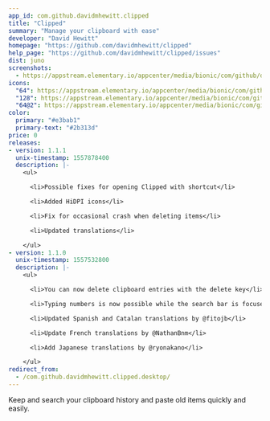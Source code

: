 ```yaml
---
app_id: com.github.davidmhewitt.clipped
title: "Clipped"
summary: "Manage your clipboard with ease"
developer: "David Hewitt"
homepage: "https://github.com/davidmhewitt/clipped"
help_page: "https://github.com/davidmhewitt/clipped/issues"
dist: juno
screenshots:
  - https://appstream.elementary.io/appcenter/media/bionic/com/github/davidmhewitt.clipped/1C8712DE837295E9F26275CD24BD99E6/screenshots/image-1_orig.png
icons:
  "64": https://appstream.elementary.io/appcenter/media/bionic/com/github/davidmhewitt.clipped/1C8712DE837295E9F26275CD24BD99E6/icons/64x64/com.github.davidmhewitt.clipped_com.github.davidmhewitt.clipped.png
  "128": https://appstream.elementary.io/appcenter/media/bionic/com/github/davidmhewitt.clipped/1C8712DE837295E9F26275CD24BD99E6/icons/128x128/com.github.davidmhewitt.clipped_com.github.davidmhewitt.clipped.png
  "64@2": https://appstream.elementary.io/appcenter/media/bionic/com/github/davidmhewitt.clipped/1C8712DE837295E9F26275CD24BD99E6/icons/64x64@2/com.github.davidmhewitt.clipped_com.github.davidmhewitt.clipped.png
color:
  primary: "#e3bab1"
  primary-text: "#2b313d"
price: 0
releases:
- version: 1.1.1
  unix-timestamp: 1557878400
  description: |-
    <ul>

      <li>Possible fixes for opening Clipped with shortcut</li>

      <li>Added HiDPI icons</li>

      <li>Fix for occasional crash when deleting items</li>

      <li>Updated translations</li>

    </ul>
- version: 1.1.0
  unix-timestamp: 1557532800
  description: |-
    <ul>

      <li>You can now delete clipboard entries with the delete key</li>

      <li>Typing numbers is now possible while the search bar is focused</li>

      <li>Updated Spanish and Catalan translations by @fitojb</li>

      <li>Update French translations by @NathanBnm</li>

      <li>Add Japanese translations by @ryonakano</li>

    </ul>
redirect_from:
  - /com.github.davidmhewitt.clipped.desktop/
---
```


<p>Keep and search your clipboard history and paste old items quickly and easily.</p>